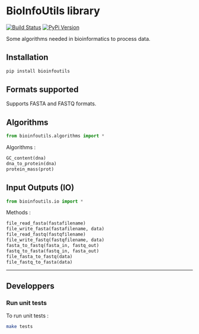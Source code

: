 # BioInfoUtils library

[![Build Status](https://travis-ci.org/RemiGascou/bioinfoutils.svg?branch=master)](https://travis-ci.org/RemiGascou/bioinfoutils)
[![PyPi Version](https://badge.fury.io/py/bioinfoutils.svg)](https://badge.fury.io/py/bioinfoutils.svg)

Some algorithms needed in bioinformatics to process data.

## Installation

```python
pip install bioinfoutils
```

## Formats supported

Supports FASTA and FASTQ formats.

## Algorithms

```python
from bioinfoutils.algorithms import *
```

Algorithms :

```python
GC_content(dna)
dna_to_protein(dna)
protein_mass(prot)
```


## Input Outputs (IO)

```python
from bioinfoutils.io import *
```

Methods :

```python
file_read_fasta(fastafilename)
file_write_fasta(fastafilename, data)
file_read_fastq(fastqfilename)
file_write_fastq(fastqfilename, data)
fasta_to_fastq(fasta_in, fastq_out)
fastq_to_fasta(fastq_in, fasta_out)
file_fasta_to_fastq(data)
file_fastq_to_fasta(data)
```



---

## Developpers

### Run unit tests

To run unit tests :

```bash
make tests
```

